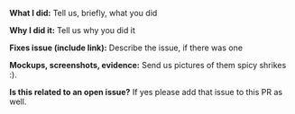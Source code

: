 **What I did:**
Tell us, briefly, what you did

**Why I did it:**
Tell us why you did it

**Fixes issue (include link):**
Describe the issue, if there was one

**Mockups, screenshots, evidence:**
Send us pictures of them spicy shrikes :).

**Is this related to an open issue?**
If yes please add that issue to this PR as well.